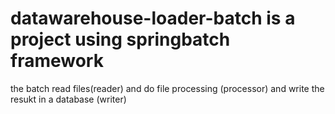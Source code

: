# datawarehouse-loader-batch is a project using springbatch framework 
the batch read files(reader) and do file processing (processor) and write the resukt in a database (writer)
